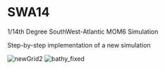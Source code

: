# SWA14
1/14th Degree SouthWest-Atlantic MOM6 Simulation

Step-by-step implementation of a new simulation

![newGrid2](https://user-images.githubusercontent.com/79381989/225933368-2d421cec-e2b4-4cc5-89e0-c3dfebca1074.png)
![bathy_fixed](https://user-images.githubusercontent.com/79381989/234943954-cee391ce-39ae-4313-a538-e329f4400413.png)

